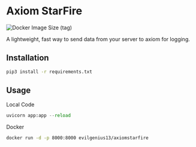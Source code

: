 # Axiom StarFire
![Docker Image Size (tag)](https://img.shields.io/docker/image-size/evilgenius13/axiomstarfire/latest?logo=docker)

A lightweight, fast way to send data from your server to axiom for logging.

## Installation
```bash
pip3 install -r requirements.txt
```

## Usage
Local Code
```python
uvicorn app:app --reload
```

Docker
```bash
docker run -d -p 8000:8000 evilgenius13/axiomstarfire
```


